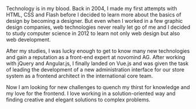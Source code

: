 Technology is in my blood. Back in 2004, I made my first attempts with HTML, CSS and Flash before I decided to learn more about the basics of design by becoming a designer. But even when I worked in a few graphic design companies, web technologies never really let go of me and I decided to study computer science in 2012 to learn not only web design but also web development.

After my studies, I was lucky enough to get to know many new technologies and gain a reputation as a front-end expert at novomind AG. After working with jQuery and Angular.js, I finally landed on Vue.js and was given the task of leading the development of a new administration interface for our store system as a frontend architect in the international core team.

Now I am looking for new challenges to quench my thirst for knowledge and my love for the frontend. I love working in a solution-oriented way and finding creative and elegant solutions to complex problems.
